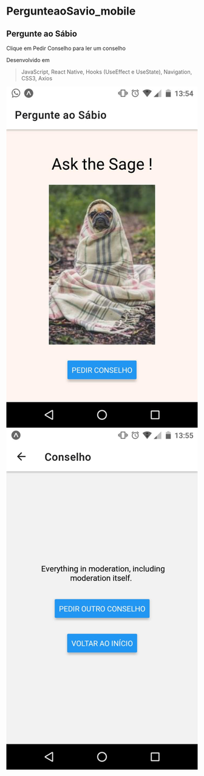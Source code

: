 # PergunteaoSavio_mobile

## Pergunte ao Sábio

Clique em Pedir Conselho para ler um conselho

Desenvolvido em

> JavaScript, React Native, Hooks (UseEffect e UseState), Navigation, CSS3, Axios

![screenshot 1](/screenshot/screenshot-app1.jpeg)
![screenshot 2](/screenshot/screenshot-app2.jpeg)
